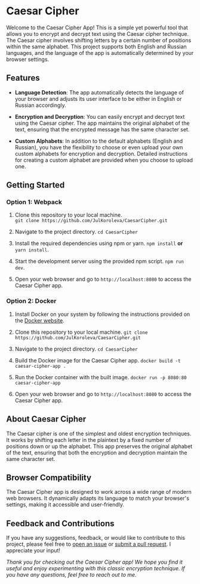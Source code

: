 # Caesar Cipher

Welcome to the Caesar Cipher App! This is a simple yet powerful tool that allows you to encrypt and decrypt text using the Caesar cipher technique. The Caesar cipher involves shifting letters by a certain number of positions within the same alphabet. This project supports both English and Russian languages, and the language of the app is automatically determined by your browser settings.

## Features
-   **Language Detection**: The app automatically detects the language of your browser and adjusts its user interface to be either in English or Russian accordingly.
    
-   **Encryption and Decryption**: You can easily encrypt and decrypt text using the Caesar cipher. The app maintains the original alphabet of the text, ensuring that the encrypted message has the same character set.
    
-   **Custom Alphabets**: In addition to the default alphabets (English and Russian), you have the flexibility to choose or even upload your own custom alphabets for encryption and decryption. Detailed instructions for creating a custom alphabet are provided when you choose to upload one.

## Getting Started
### Option 1: Webpack
1.  Clone this repository to your local machine.    
    `git clone https://github.com/JulKoroleva/CaesarCipher.git` 
    
2.  Navigate to the project directory.
    `cd CaesarCipher`
    
3.  Install the required dependencies using npm or yarn.
`npm install` **or** `yarn install`.
    
4.  Start the development server using the provided npm script.
 `npm run dev`.
5. Open your web browser and go to `http://localhost:8080` to access the Caesar Cipher app.

  ### Option 2: Docker

1.  Install Docker on your system by following the instructions provided on the [Docker website](https://docs.docker.com/get-docker/).
    
2.  Clone this repository to your local machine.
  `git clone https://github.com/JulKoroleva/CaesarCipher.git` 
  
3. Navigate to the project directory.
    `cd CaesarCipher`
 4. Build the Docker image for the Caesar Cipher app.
 `docker build -t caesar-cipher-app .`
 5. Run the Docker container with the built image.
 `docker run -p 8080:80 caesar-cipher-app`
 6. Open your web browser and go to `http://localhost:8080` to access the Caesar Cipher app.

## About Caesar Cipher
The Caesar cipher is one of the simplest and oldest encryption techniques. It works by shifting each letter in the plaintext by a fixed number of positions down or up the alphabet. This app preserves the original alphabet of the text, ensuring that both the encryption and decryption maintain the same character set.

## Browser Compatibility
The Caesar Cipher app is designed to work across a wide range of modern web browsers. It dynamically adapts its language to match your browser's settings, making it accessible and user-friendly.

## Feedback and Contributions
If you have any suggestions, feedback, or would like to contribute to this project, please feel free to [open an issue](https://github.com/JulKoroleva/CaesarCipher/issues) or [submit a pull request](https://github.com/JulKoroleva/CaesarCipher/pulls). I appreciate your input!

*Thank you for checking out the Caesar Cipher app! We hope you find it useful and enjoy experimenting with this classic encryption technique. If you have any questions, feel free to reach out to me.*
